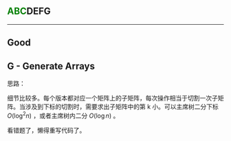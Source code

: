 ## <font color=green>ABC</font>DEFG

---

## Good

## G - Generate Arrays

思路：

细节比较多。每个版本都对应一个矩阵上的子矩阵，每次操作相当于切割一次子矩阵。当涉及到下标的切割时，需要求出子矩阵中的第 k 小。可以主席树二分下标 $O(\log ^2 n)$ ，或者主席树内二分 $O(\log n)$ 。

看错题了，懒得重写代码了。